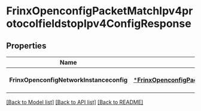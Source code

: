 # FrinxOpenconfigPacketMatchIpv4protocolfieldstopIpv4ConfigResponse

## Properties
Name | Type | Description | Notes
------------ | ------------- | ------------- | -------------
**FrinxOpenconfigNetworkInstanceconfig** | [***FrinxOpenconfigPacketMatchIpv4protocolfieldstopIpv4Config**](frinx.openconfig.packet.match.ipv4protocolfieldstop.ipv4.Config.md) |  | [optional] [default to null]

[[Back to Model list]](../README.md#documentation-for-models) [[Back to API list]](../README.md#documentation-for-api-endpoints) [[Back to README]](../README.md)


